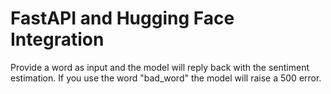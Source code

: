 # FastAPI and Hugging Face Integration

Provide a word as input and the model will reply back with the sentiment estimation. If you use the word "bad_word" the model will raise a 500 error.